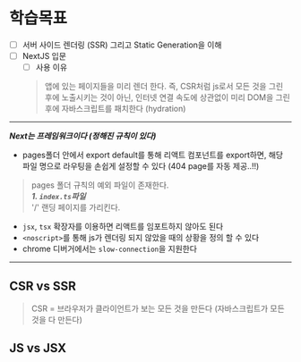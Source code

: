 # 학습목표
- [ ] 서버 사이드 렌더링 (SSR) 그리고 Static Generation을 이해
- [ ] NextJS 입문
    - [ ] 사용 이유<br>
    > 앱에 있는 페이지들을 미리 렌더 한다. 즉, CSR처럼 js로서 모든 것을 그린 후에 노출시키는 것이 아닌, 인터넷 연결 속도에 상관없이 미리 DOM을 그린 후에 자바스크립트를 패치한다 (hydration)

<hr>

***Next는 프레임워크이다 (정해진 규칙이 있다)***
- pages폴더 안에서 export default를 통해 리액트 컴포넌트를 export하면, 해당 파일 명으로 라우팅을 손쉽게 설정할 수 있다 (404 page를 자동 제공..!!)
> pages 폴더 규칙의 예외 파일이 존재한다. <br>***1. `index.ts`파일*** <br> '/' 랜딩 페이지를 가리킨다.

- `jsx`, `tsx` 확장자를 이용하면 리액트를 임포트하지 않아도 된다<br>
- `<noscript>`를 통해 js가 렌더링 되지 않았을 때의 상황을 정의 할 수 있다
- chrome 디버거에서는 `slow-connection`을 지원한다

<hr>

## CSR vs SSR
> CSR = 브라우저가 클라이언트가 보는 모든 것을 만든다 (자바스크립트가 모든 것을 다 만든다)

## JS vs JSX